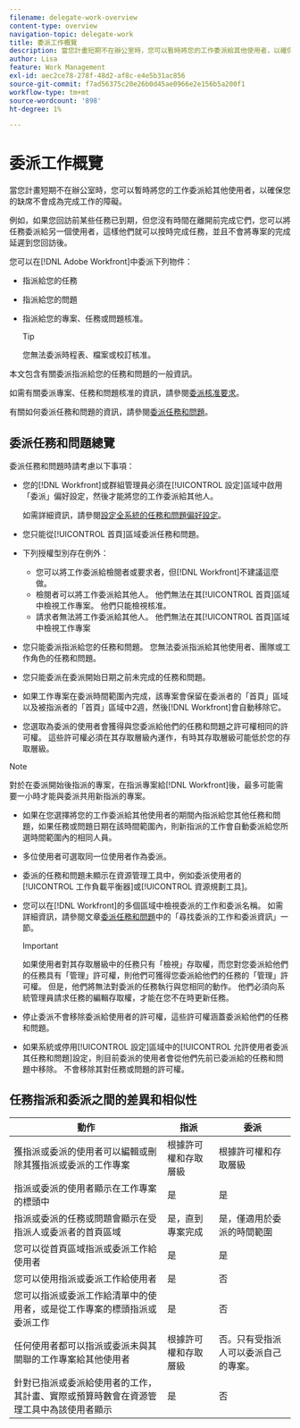 ```yaml
---
filename: delegate-work-overview
content-type: overview
navigation-topic: delegate-work
title: 委派工作概覽
description: 當您計畫短期不在辦公室時，您可以暫時將您的工作委派給其他使用者，以確保您的缺席不會成為完成工作的障礙。
author: Lisa
feature: Work Management
exl-id: aec2ce78-278f-48d2-af8c-e4e5b31ac856
source-git-commit: f7ad56375c20e26b0d45ae0966e2e156b5a200f1
workflow-type: tm+mt
source-wordcount: '898'
ht-degree: 1%

---
```


# 委派工作概覽

當您計畫短期不在辦公室時，您可以暫時將您的工作委派給其他使用者，以確保您的缺席不會成為完成工作的障礙。

例如，如果您回訪前某些任務已到期，但您沒有時間在離開前完成它們，您可以將任務委派給另一個使用者，這樣他們就可以按時完成任務，並且不會將專案的完成延遲到您回訪後。

您可以在[!DNL Adobe Workfront]中委派下列物件：

<!--
  <li data-mc-conditions="QuicksilverOrClassic.Draft mode"> <p>Projects where you are designated as the Project Owner (not yet, not for the MVP)</p> </li>
  -->

* 指派給您的任務
* 指派給您的問題
* 指派給您的專案、任務或問題核准。

  >[!TIP]
  >
  >   您無法委派時程表、檔案或校訂核准。


本文包含有關委派指派給您的任務和問題的一般資訊。

如需有關委派專案、任務和問題核准的資訊，請參閱[委派核准要求](../../review-and-approve-work/manage-approvals/delegate-approval-requests.md)。

有關如何委派任務和問題的資訊，請參閱[委派任務和問題](../../manage-work/delegate-work/how-to-delegate-work.md)。

## 委派任務和問題總覽

委派任務和問題時請考慮以下事項：

* 您的[!DNL Workfront]或群組管理員必須在[!UICONTROL 設定]區域中啟用「委派」偏好設定，然後才能將您的工作委派給其他人。

  如需詳細資訊，請參閱[設定全系統的任務和問題偏好設定](../../administration-and-setup/set-up-workfront/configure-system-defaults/set-task-issue-preferences.md)。

* 您只能從[!UICONTROL 首頁]區域委派任務和問題。
* 下列授權型別存在例外：

   * 您可以將工作委派給檢閱者或要求者，但[!DNL Workfront]不建議這麼做。
   * 檢閱者可以將工作委派給其他人。 他們無法在其[!UICONTROL 首頁]區域中檢視工作專案。 他們只能檢視核准。
   * 請求者無法將工作委派給其他人。 他們無法在其[!UICONTROL 首頁]區域中檢視工作專案
* 您只能委派指派給您的任務和問題。 您無法委派指派給其他使用者、團隊或工作角色的任務和問題。
* 您只能委派在委派開始日期之前未完成的任務和問題。
* 如果工作專案在委派時間範圍內完成，該專案會保留在委派者的「首頁」區域以及被指派者的「首頁」區域中2週，然後[!DNL Workfront]會自動移除它。
* 您選取為委派的使用者會獲得與您委派給他們的任務和問題之許可權相同的許可權。 這些許可權必須在其存取層級內運作，有時其存取層級可能低於您的存取層級。

>[!NOTE]
>
>  對於在委派開始後指派的專案，在指派專案給[!DNL Workfront]後，最多可能需要一小時才能與委派共用新指派的專案。

* 如果在您選擇將您的工作委派給其他使用者的期間內指派給您其他任務和問題，如果任務或問題日期在該時間範圍內，則新指派的工作會自動委派給您所選時間範圍內的相同人員。
* 多位使用者可選取同一位使用者作為委派。
* 委派的任務和問題未顯示在資源管理工具中，例如委派使用者的[!UICONTROL 工作負載平衡器]或[!UICONTROL 資源規劃工具]。
* 您可以在[!DNL Workfront]的多個區域中檢視委派的工作和委派名稱。 如需詳細資訊，請參閱文章[委派任務和問題](../delegate-work/how-to-delegate-work.md)中的「尋找委派的工作和委派資訊」一節。


  >[!IMPORTANT]
  >
  >  如果使用者對其存取層級中的任務只有「檢視」存取權，而您對您委派給他們的任務具有「管理」許可權，則他們可獲得您委派給他們的任務的「管理」許可權。 但是，他們將無法對委派的任務執行與您相同的動作。 他們必須向系統管理員請求任務的編輯存取權，才能在您不在時更新任務。

* 停止委派不會移除委派給使用者的許可權，這些許可權涵蓋委派給他們的任務和問題。
* 如果系統或停用[!UICONTROL 設定]區域中的[!UICONTROL 允許使用者委派其任務和問題]設定，則目前委派的使用者會從他們先前已委派給的任務和問題中移除。 不會移除其對任務或問題的許可權。

## 任務指派和委派之間的差異和相似性

| 動作 | 指派 | 委派 |
|--------------------------------------------------------------------------------------------------------------------------------|---------------------------------------|-----------------------------------------------------|
| 獲指派或委派的使用者可以編輯或刪除其獲指派或委派的工作專案 | 根據許可權和存取層級 | 根據許可權和存取層級 |
| 指派或委派的使用者顯示在工作專案的標頭中 | 是 | 是 |
| 指派或委派的任務或問題會顯示在受指派人或委派者的首頁區域 | 是，直到專案完成 | 是，僅適用於委派的時間範圍 |
| 您可以從首頁區域指派或委派工作給使用者 | 是 | 是 |
| 您可以使用指派或委派工作給使用者 | 是 | 否 |
| 您可以指派或委派工作給清單中的使用者，或是從工作專案的標頭指派或委派工作 | 是 | 否 |
| 任何使用者都可以指派或委派未與其關聯的工作專案給其他使用者 | 根據許可權和存取層級 | 否。只有受指派人可以委派自己的專案。 |
| 針對已指派或委派給使用者的工作，其計畫、實際或預算時數會在資源管理工具中為該使用者顯示 | 是 | 否 |

